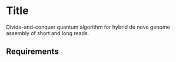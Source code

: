 # Title
Divide-and-conquer quantum algorithm for hybrid de novo genome assembly of short and long reads.
## Requirements
